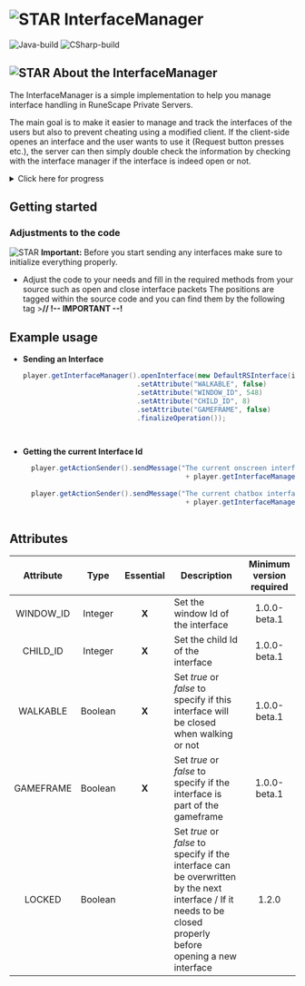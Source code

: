 # ![STAR](https://cpture.xyz/assets/github/misc/repos/img/rs_logo.png) InterfaceManager
![Java-build](https://img.shields.io/badge/build--java-1.2.0-green?style=for-the-badge)  ![CSharp-build](https://img.shields.io/badge/build--CSharp-1.0.0--beta.1-orange?style=for-the-badge)

## ![STAR](https://cpture.xyz/assets/github/misc/repos/img/star.png) About the InterfaceManager

The InterfaceManager is a simple implementation to help you manage interface handling in RuneScape Private Servers.

The main goal is to make it easier to manage and track the interfaces of the users but also to prevent cheating using a modified client.
If the client-side openes an interface and the user wants to use it (Request button presses etc.), the server can then simply double check the information
by checking with the interface manager if the interface is indeed open or not.

<details><summary>Click here for progress</summary>
<p>
  
#### Gameframe
  - [ ] Implement the usage of the gameframe
  - [ ] Updating the gameframe interfaces based on display mode
  
#### General Interfaces
  - [X] Implement the usage of screen interfaces + testing
  - [ ] Implement the usage of chatbox interfaces + testing
  - [ ] Implement the usage of tab interfaces + testing
  
#### Attributes
  - [X] Add attribute system for dynamic interface attributes :tada:
  - [X] Add basic attributes + handling and checking
  - [ ] Add advanced attributes + handling and checking
   

</p>
</details>


## Getting started

### Adjustments to the code
![STAR](https://cpture.xyz/assets/github/misc/repos/img/important.png) **Important:**
Before you start sending any interfaces make sure to initialize everything properly. 

- Adjust the code to your needs and fill in the required methods from your source such as open and close interface packets
  The positions are tagged within the source code and you can find them by the following tag
      >**// !-- IMPORTANT --!** 
      


## Example usage

- **Sending an Interface**
 
  ```java
  player.getInterfaceManager().openInterface(new DefaultRSInterface(id)
                              .setAttribute("WALKABLE", false)
                              .setAttribute("WINDOW_ID", 548)
                              .setAttribute("CHILD_ID", 8)
                              .setAttribute("GAMEFRAME", false)
                              .finalizeOperation());
  
   
- **Getting the current Interface Id**
 
  ```java
	player.getActionSender().sendMessage("The current onscreen interface id is: " 
                                          + player.getInterfaceManager().getCurrentOnScreenInterface().getInterfaceId());
                                          
	player.getActionSender().sendMessage("The current chatbox interface id is: " 
                                          + player.getInterfaceManager().getCurrentChatBoxInterface().getInterfaceId());
 

## Attributes

| Attribute | Type    | Essential | Description | Minimum version required |
| :---:     | :---:   | :---:     | ----------- | :---: |
| WINDOW_ID | Integer | **X**     | Set the window Id of the interface | 1.0.0-beta.1 |
| CHILD_ID  | Integer | **X**     | Set the child Id of the interface | 1.0.0-beta.1 |
| WALKABLE  | Boolean | **X**     | Set *true* or *false* to specify if this interface will be closed when walking or not | 1.0.0-beta.1 |
| GAMEFRAME | Boolean | **X**     | Set *true* or *false* to specify if the interface is part of the gameframe | 1.0.0-beta.1 |
| LOCKED    | Boolean |           | Set *true* or *false* to specify if the interface can be overwritten by the next interface / If it needs to be closed properly 					before opening a new interface | 1.2.0
